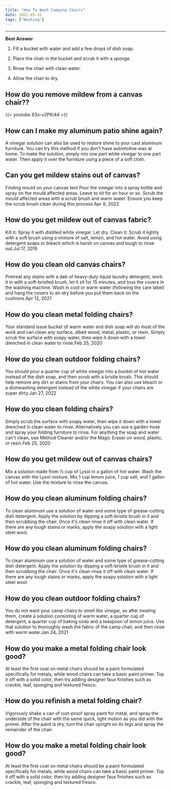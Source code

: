 ```yaml
---
title: "How To Wash Camping Chairs"
date: 2022-05-31
tags: ["Washing"]
---
```


---
**Best Answer**


1. Fill a bucket with water and add a few drops of dish soap.

2. Place the chair in the bucket and scrub it with a sponge.

3. Rinse the chair with clean water.

4. Allow the chair to dry.

## How do you remove mildew from a canvas chair??

{{< youtube 63x-v2PKi44 >}}

## How can I make my aluminum patio shine again?
A vinegar solution can also be used to restore shine to your cast aluminum furniture. You can try this method if you don't have automotive wax at home. To make the solution, simply mix one part white vinegar to one part water. Then apply it over the furniture using a piece of a soft cloth.

## Can you get mildew stains out of canvas?
Finding mould on your canvas tent Pour the vinegar into a spray bottle and spray on the mould affected areas. Leave to sit for an hour or so. Scrub the mould affected areas with a scrub brush and warm water. Ensure you keep the scrub brush clean during this process.Apr 9, 2022

## How do you get mildew out of canvas fabric?
Kill it: Spray it with distilled white vinegar. Let dry. Clean it: Scrub it lightly with a soft brush using a mixture of salt, lemon, and hot water. Avoid using detergent soaps or bleach which is harsh on canvas and tough to rinse out.Jul 17, 2019

## How do you clean old canvas chairs?
Pretreat any stains with a dab of heavy-duty liquid laundry detergent, work it in with a soft-bristled brush, let it sit for 15 minutes, and toss the covers in the washing machine. Wash in cold or warm water (following the care label) and hang the covers to air-dry before you put them back on the cushions.Apr 12, 2021

## How do you clean metal folding chairs?
Your standard issue bucket of warm water and dish soap will do most of the work and can clean any surface, albeit wood, metal, plastic, or resin. Simply scrub the surface with soapy water, then wipe it down with a towel drenched in clean water to rinse.Feb 25, 2020

## How do you clean outdoor folding chairs?
You should pour a quarter cup of white vinegar into a bucket of hot water instead of the dish soap, and then scrub with a bristle brush. This should help remove any dirt or stains from your chairs. You can also use bleach or a dishwashing detergent instead of the white vinegar if your chairs are super dirty.Jan 27, 2022

## How do you clean folding chairs?
Simply scrub the surface with soapy water, then wipe it down with a towel drenched in clean water to rinse. Alternatively you can use a garden hose and spray your folding furniture to rinse. For anything the soap and water can't clean, use Method Cleaner and/or the Magic Eraser on wood, plastic, or resin.Feb 25, 2020

## How do you get mildew out of canvas chairs?
Mix a solution made from ½ cup of Lysol in a gallon of hot water. Wash the canvas with the Lysol mixture. Mix 1 cup lemon juice, 1 cup salt, and 1 gallon of hot water. Use the mixture to rinse the canvas.

## How do you clean aluminum folding chairs?
To clean aluminum use a solution of water and some type of grease-cutting dish detergent. Apply the solution by dipping a soft-bristle brush in it and then scrubbing the chair. Once it's clean rinse it off with clean water. If there are any tough stains or marks, apply the soapy solution with a light steel wool.

## How do you clean aluminum folding chairs?
To clean aluminum use a solution of water and some type of grease-cutting dish detergent. Apply the solution by dipping a soft-bristle brush in it and then scrubbing the chair. Once it's clean rinse it off with clean water. If there are any tough stains or marks, apply the soapy solution with a light steel wool.

## How do you clean outdoor folding chairs?
You do not want your camp chairs to smell like vinegar, so after treating them, create a solution consisting of warm water, a quarter cup of detergent, a quarter cup of baking soda and a teaspoon of lemon juice. Use that solution to thoroughly wash the fabric of the camp chair, and then rinse with warm water.Jan 24, 2021

## How do you make a metal folding chair look good?
At least the first coat on metal chairs should be a paint formulated specifically for metals, while wood chairs can take a basic paint primer. Top it off with a solid color, then try adding designer faux finishes such as crackle, leaf, sponging and textured fresco.

## How do you refinish a metal folding chair?
Vigorously shake a can of rust-proof spray paint for metal, and spray the underside of the chair with the same quick, light motion as you did with the primer. After the paint is dry, turn the chair upright on its legs and spray the remainder of the chair.

## How do you make a metal folding chair look good?
At least the first coat on metal chairs should be a paint formulated specifically for metals, while wood chairs can take a basic paint primer. Top it off with a solid color, then try adding designer faux finishes such as crackle, leaf, sponging and textured fresco.

